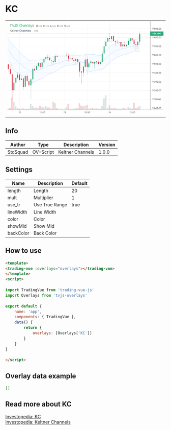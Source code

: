 
# KC

<table><tr><td>
  <img width="800" heigth="480" src="screen.png" alt="screen">
</td></tr></table>

## Info

| Author | Type | Description | Version |
| ------ | ---- | ----------- | ------- |
| StdSquad | OV+Script | Keltner Channels | 1.0.0 |


## Settings

| Name | Description | Default |
| ---- | ----------- | ------- |
| length | Length | 20 |
| mult | Multiplier | 1 |
| use_tr | Use True Range | true |
| lineWidth | Line Width |  |
| color | Color |  |
| showMid | Show Mid |  |
| backColor | Back Color |  |

## How to use

```html
<template>
<trading-vue :overlays="overlays"></trading-vue>
</template>
<script>

import TradingVue from 'trading-vue-js'
import Overlays from 'tvjs-overlays'

export default {
    name: 'app',
    components: { TradingVue },
    data() {
        return {
            overlays: [Overlays['KC']]
        }
    }
}

</script>

```

## Overlay data example

```json
[]
```

## Read more about KC

[Investopedia: KC](https://www.investopedia.com/search?q=KC)<br>
[Investopedia: Keltner Channels](https://www.investopedia.com/search?q=Keltner%20Channels)

